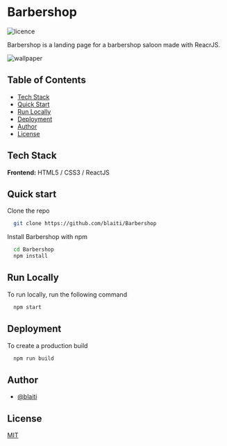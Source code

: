 # Barbershop

![licence](https://img.shields.io/badge/licence-MIT-blue)

Barbershop is a landing page for a barbershop saloon made with ReacrJS.

![wallpaper](https://user-images.githubusercontent.com/32510139/181222985-edf4fc1f-5656-4c51-951e-eacd10a6357e.jpg)

## Table of Contents

- [Tech Stack](#tech-stack)
- [Quick Start](#quick-start)
- [Run Locally](#run-locally)
- [Deployment](#deployment)
- [Author](#author)
- [License](#license)

## Tech Stack

**Frontend:** HTML5 / CSS3 / ReactJS

## Quick start

Clone the repo

```bash
  git clone https://github.com/blaiti/Barbershop
```

Install Barbershop with npm

```bash
  cd Barbershop
  npm install
```

## Run Locally

To run locally, run the following command

```bash
  npm start
```

## Deployment

To create a production build

```bash
  npm run build
```

## Author

- [@blaiti](https://github.com/blaiti)

## License

[MIT](https://github.com/blaiti/Chaty/blob/main/LICENSE)
